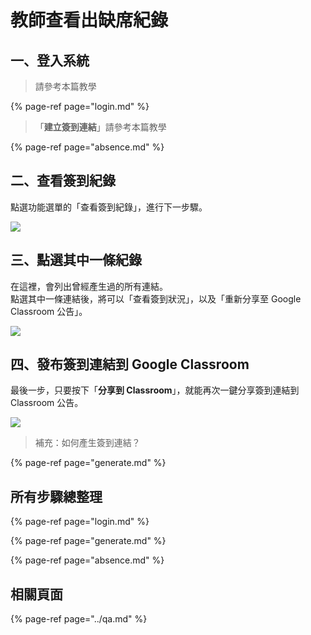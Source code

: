 # 教師查看出缺席紀錄

## 一、登入系統

> 請參考本篇教學

{% page-ref page="login.md" %}

> 「**建立簽到連結**」請參考本篇教學

{% page-ref page="absence.md" %}

## 二、查看簽到紀錄

點選功能選單的「查看簽到紀錄」，進行下一步驟。

![](https://i.imgur.com/I4for9J.png)

## 三、點選其中一條紀錄

在這裡，會列出曾經產生過的所有連結。  
點選其中一條連結後，將可以「查看簽到狀況」，以及「重新分享至 Google Classroom 公告」。

![](https://i.imgur.com/3Dyehfy.jpg)

## 四、發布簽到連結到 Google Classroom

最後一步，只要按下「**分享到 Classroom**」，就能再次一鍵分享簽到連結到 Classroom 公告。

![](https://i.imgur.com/LSEwIwf.png)

> 補充：如何產生簽到連結？

{% page-ref page="generate.md" %}


## 所有步驟總整理

{% page-ref page="login.md" %}

{% page-ref page="generate.md" %}

{% page-ref page="absence.md" %}

## 相關頁面

{% page-ref page="../qa.md" %}

